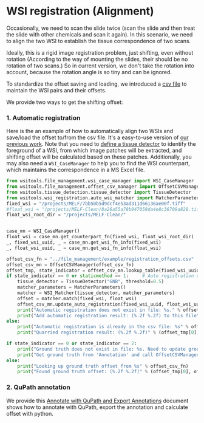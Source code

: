 # WSI registration (Alignment)
Occasionally, we need to scan the slide twice (scan the slide and then treat the slide with other chemicals and scan it again). In this scenario, we need to align the two WSI to establish the tissue correspondence of two scans.  

Ideally, this is a rigid image registration problem, just shifting, even without rotation (According to the way of mounting the slides, their should be no rotation of two scans.)
So in current version, we don't take the rotation into account, because the rotation angle is so tiny and can be ignored. 

To standardize the offset saving and loading, we introduced a [csv file](../../wsitools/file_management/example/wsi_pair_offset.csv) to maintain the WSI pairs and their offsets.

We provide two ways to get the shifting offset: 
### 1. Automatic registration
Here is the an example of how to automatically align two WSIs and save/load the offset to/from the csv file. It's a easy-to-use version of [our previous work](https://github.com/smujiang/Re-stained_WSIs_Registration).
Note that you need to [define a tissue detector](../tissue_detection/tissue_detector.md) to identify the foreground of a WSI, from which image patches will be extracted, and shifting offset will be calculated based on these patches.
Additionally, you may also need a ```WSI_CaseManager``` to help you to find the WSI counterpart, which maintains the correspondence in a MS Excel file. 
```python
from wsitools.file_management.wsi_case_manager import WSI_CaseManager   # import dependent packages
from wsitools.file_management.offset_csv_manager import OffsetCSVManager
from wsitools.tissue_detection.tissue_detector import TissueDetector
from wsitools.wsi_registration.auto_wsi_matcher import MatcherParameters, WSI_Matcher
fixed_wsi = "/projects/MELF/7bb50b5d9dcf4e53ad311d66136ae00f.tiff"
#float_wsi = "/projects/MELF-Clean/8a26a55a78b947059da4e8c36709a828.tiff"
float_wsi_root_dir = "/projects/MELF-Clean/"


case_mn = WSI_CaseManager()
float_wsi = case_mn.get_counterpart_fn(fixed_wsi, float_wsi_root_dir)
_, fixed_wsi_uuid, _ = case_mn.get_wsi_fn_info(fixed_wsi)
_, float_wsi_uuid, _ = case_mn.get_wsi_fn_info(float_wsi)

offset_csv_fn = "../file_management/example/registration_offsets.csv"
offset_csv_mn = OffsetCSVManager(offset_csv_fn)
offset_tmp, state_indicator = offset_csv_mn.lookup_table(fixed_wsi_uuid, float_wsi_uuid)
if state_indicator == 0 or staticmethod == 1:     # Auto registration does not exist
    tissue_detector = TissueDetector("GNB", threshold=0.5)
    matcher_parameters = MatcherParameters()
    matcher = WSI_Matcher(tissue_detector, matcher_parameters)
    offset = matcher.match(fixed_wsi, float_wsi)
    offset_csv_mn.update_auto_registration(fixed_wsi_uuid, float_wsi_uuid, offset)
    print("Automatic registration does not exist in file: %s." % offset_csv_fn)
    print("Add automatic registration result: (%.2f %.2f) to this file" % (offset[0], offset[1]))
else:
    print("Automatic registration is already in the csv file: %s" % offset_csv_fn)
    print("Quarried registration result: (%.2f %.2f)" % (offset_tmp[0], offset_tmp[1]))  # could be ground truth

if state_indicator == 0 or state_indicator == 2:
    print("Ground truth does not exist in file: %s. Need to update ground truth" % offset_csv_fn)
    print("Get ground truth from 'Annotation' and call OffsetCSVManager.update_ground_truth(...)")
else:
    print("Looking up ground truth offset from %s" % offset_csv_fn)
    print("Found ground truth offset: (%.2f %.2f)" % (offset_tmp[0], offset_tmp[1]))
``` 
### 2. QuPath annotation  
We provide this [Annotate with QuPath and Export Annotations](../wsi_annotation/QuPath_scripts/readme.md)  document shows how to annotate with QuPath, export the annotation and calculate offset with python.









